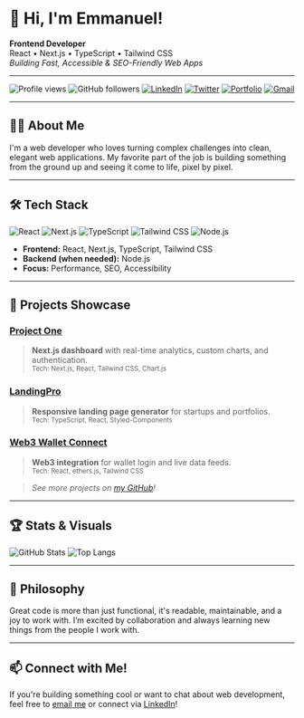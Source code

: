 # 👋 Hi, I'm Emmanuel!

**Frontend Developer**  
React • Next.js • TypeScript • Tailwind CSS  
_Building Fast, Accessible & SEO-Friendly Web Apps_

---

![Profile views](https://komarev.com/ghpvc/?username=ejhub-dev&color=blueviolet)
![GitHub followers](https://img.shields.io/github/followers/ejhub-dev?label=Followers&style=social)
[![LinkedIn](https://img.shields.io/badge/LinkedIn-blue?logo=linkedin&logoColor=white)](https://www.linkedin.com/in/dev-emmanueljoseph)
[![Twitter](https://img.shields.io/badge/Twitter-blue?logo=twitter&logoColor=white)](https://twitter.com/II_devguy)
[![Portfolio](https://img.shields.io/badge/Portfolio-222?logo=web&logoColor=white)](https://github.com/ejhub-dev)
[![Gmail](https://img.shields.io/badge/email-emmanueljxx@gmail.com-red?logo=gmail&logoColor=white)](mailto:emmanueljxx@gmail.com)

---

## 🙋‍♂️ About Me

I'm a web developer who loves turning complex challenges into clean, elegant web applications. My favorite part of the job is building something from the ground up and seeing it come to life, pixel by pixel.

---

## 🛠️ Tech Stack

![React](https://img.shields.io/badge/-React-61DAFB?logo=react&logoColor=black)
![Next.js](https://img.shields.io/badge/-Next.js-000?logo=nextdotjs&logoColor=white)
![TypeScript](https://img.shields.io/badge/-TypeScript-3178C6?logo=typescript&logoColor=white)
![Tailwind CSS](https://img.shields.io/badge/-Tailwind%20CSS-38B2AC?logo=tailwind-css&logoColor=white)
![Node.js](https://img.shields.io/badge/-Node.js-339933?logo=node.js&logoColor=white)

- **Frontend:** React, Next.js, TypeScript, Tailwind CSS  
- **Backend (when needed):** Node.js  
- **Focus:** Performance, SEO, Accessibility

---

## 🚀 Projects Showcase

### [Project One](https://github.com/ejhub-dev/project-one)
> **Next.js dashboard** with real-time analytics, custom charts, and authentication.  
> <sub>Tech: Next.js, React, Tailwind CSS, Chart.js</sub>

### [LandingPro](https://github.com/ejhub-dev/landingpro)
> **Responsive landing page generator** for startups and portfolios.  
> <sub>Tech: TypeScript, React, Styled-Components</sub>

### [Web3 Wallet Connect](https://github.com/ejhub-dev/web3-wallet-connect)
> **Web3 integration** for wallet login and live data feeds.  
> <sub>Tech: React, ethers.js, Tailwind CSS</sub>

> _See more projects on [my GitHub](https://github.com/ejhub-dev?tab=repositories)!_

---

## 🏆 Stats & Visuals

![GitHub Stats](https://github-readme-stats.vercel.app/api?username=ejhub-dev&show_icons=true&theme=radical)
![Top Langs](https://github-readme-stats.vercel.app/api/top-langs/?username=ejhub-dev&layout=compact&theme=radical)

---

## 👀 Philosophy

Great code is more than just functional, it's readable, maintainable, and a joy to work with. I’m excited by collaboration and always learning new things from the people I work with.

---

## 📫 Connect with Me!

If you're building something cool or want to chat about web development, feel free to [email me](mailto:emmanueljxx@gmail.com) or connect via [LinkedIn](https://www.linkedin.com/in/dev-emmanueljoseph)!